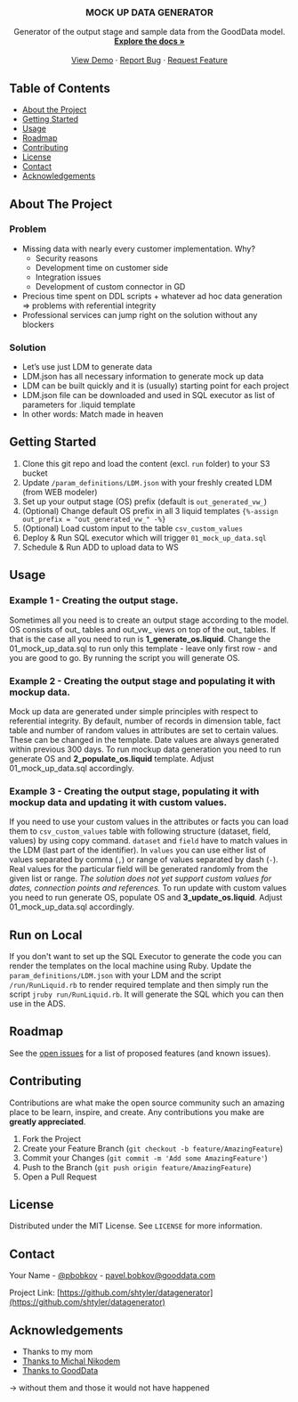 <p align="center">

  <h3 align="center">MOCK UP DATA GENERATOR</h3>

  <p align="center">
    Generator of the output stage and sample data from the GoodData model.
    <br />
    <a href="https://github.com/shtyler/datagenerator"><strong>Explore the docs »</strong></a>
    <br />
    <br />
    <a href="https://github.com/shtyler/datagenerator">View Demo</a>
    ·
    <a href="https://github.com/shtyler/datagenerator/issues">Report Bug</a>
    ·
    <a href="https://github.com/shtyler/datagenerator/issues">Request Feature</a>
  </p>
</p>



<!-- TABLE OF CONTENTS -->
## Table of Contents

* [About the Project](#about-the-project)
* [Getting Started](#getting-started)
* [Usage](#usage)
* [Roadmap](#roadmap)
* [Contributing](#contributing)
* [License](#license)
* [Contact](#contact)
* [Acknowledgements](#acknowledgements)



<!-- ABOUT THE PROJECT -->
## About The Project

### Problem ### 
* Missing data with nearly every customer implementation. Why?
  * Security reasons
  * Development time on customer side 
  * Integration issues 
  * Development of custom connector in GD
* Precious time spent on DDL scripts + whatever ad hoc data generation => problems with referential integrity
* Professional services can jump right on the solution without any blockers

### Solution ### 
* Let’s use just LDM to generate data
* LDM.json has all necessary information to generate mock up data
* LDM can be built quickly and it is (usually) starting point for each project
* LDM.json file can be downloaded and used in SQL executor as list of parameters for .liquid template
* In other words: Match made in heaven


<!-- GETTING STARTED -->
## Getting Started
1. Clone this git repo and load the content (excl. `run` folder) to your S3 bucket
2. Update `/param_definitions/LDM.json` with your freshly created LDM (from WEB modeler)
3. Set up your output stage (OS) prefix (default is `out_generated_vw_`) 
4. (Optional) Change default OS prefix in all 3 liquid templates `{%-assign out_prefix = "out_generated_vw_" -%}`
5. (Optional) Load custom input to the table `csv_custom_values`
6. Deploy & Run SQL executor which will trigger `01_mock_up_data.sql`
7. Schedule & Run ADD to upload data to WS



<!-- USAGE EXAMPLES -->
## Usage

### Example 1 - Creating the output stage.
Sometimes all you need is to create an output stage according to the model. OS consists of out_ tables and out_vw_ views on top of the out_ tables. 
If that is the case all you need to run is **1_generate_os.liquid**. Change the 01_mock_up_data.sql to run only this template - leave only first row - and you are good to go.
By running the script you will generate OS.

### Example 2 - Creating the output stage and populating it with mockup data.
Mock up data are generated under simple principles with respect to referential integrity. By default, number of records in dimension table, fact table and number of random values in attributes are set to certain values. 
These can be changed in the template. Date values are always generated within previous 300 days. To run mockup data generation you need to run generate OS and **2_populate_os.liquid** template. Adjust 01_mock_up_data.sql accordingly.

### Example 3 - Creating the output stage, populating it with mockup data and updating it with custom values.
If you need to use your custom values in the attributes or facts you can load them to `csv_custom_values` table with following structure (dataset, field, values) by using copy command. 
`dataset` and `field` have to match values in the LDM (last part of the identifier). In `values` you can use either list of values separated by comma (`,`) 
or range of values separated by dash (`-`). Real values for the particular field will be generated randomly from the given list or range. 
_The solution does not yet support custom values for dates, connection points and references._
To run update with custom values you need to run generate OS, populate OS and **3_update_os.liquid**. Adjust 01_mock_up_data.sql accordingly.

## Run on Local
If you don't want to set up the SQL Executor to generate the code you can render the templates on the local machine using Ruby. 
Update the `param_definitions/LDM.json` with your LDM and the script `/run/RunLiquid.rb` to render required template and then simply run the script `jruby run/RunLiquid.rb`. It will generate the SQL which you can then use in the ADS.



<!-- ROADMAP -->
## Roadmap

See the [open issues](https://github.com/shtyler/datagenerator/issues) for a list of proposed features (and known issues).



<!-- CONTRIBUTING -->
## Contributing

Contributions are what make the open source community such an amazing place to be learn, inspire, and create. Any contributions you make are **greatly appreciated**.

1. Fork the Project
2. Create your Feature Branch (`git checkout -b feature/AmazingFeature`)
3. Commit your Changes (`git commit -m 'Add some AmazingFeature'`)
4. Push to the Branch (`git push origin feature/AmazingFeature`)
5. Open a Pull Request



<!-- LICENSE -->
## License

Distributed under the MIT License. See `LICENSE` for more information.



<!-- CONTACT -->
## Contact

Your Name - [@pbobkov](https://twitter.com/pbobkov) - pavel.bobkov@gooddata.com

Project Link: [https://github.com/shtyler/datagenerator](https://github.com/shtyler/datagenerator)



<!-- ACKNOWLEDGEMENTS -->
## Acknowledgements

* Thanks to my mom
* [Thanks to Michal Nikodem](https://www.linkedin.com/in/michalnikodem/)
* [Thanks to GoodData](www.gooddata.com/data-sources)
 
-> without them and those it would not have happened



<!-- MARKDOWN LINKS & IMAGES -->
<!-- https://www.markdownguide.org/basic-syntax/#reference-style-links -->
[contributors-shield]: https://img.shields.io/github/contributors/github_username/repo.svg?style=flat-square
[contributors-url]: https://github.com/github_username/repo/graphs/contributors
[forks-shield]: https://img.shields.io/github/forks/github_username/repo.svg?style=flat-square
[forks-url]: https://github.com/github_username/repo/network/members
[stars-shield]: https://img.shields.io/github/stars/github_username/repo.svg?style=flat-square
[stars-url]: https://github.com/github_username/repo/stargazers
[issues-shield]: https://img.shields.io/github/issues/github_username/repo.svg?style=flat-square
[issues-url]: https://github.com/github_username/repo/issues
[license-shield]: https://img.shields.io/github/license/github_username/repo.svg?style=flat-square
[license-url]: https://github.com/github_username/repo/blob/master/LICENSE.txt
[linkedin-shield]: https://img.shields.io/badge/-LinkedIn-black.svg?style=flat-square&logo=linkedin&colorB=555
[linkedin-url]: https://linkedin.com/in/github_username
[product-screenshot]: images/screenshot.png
